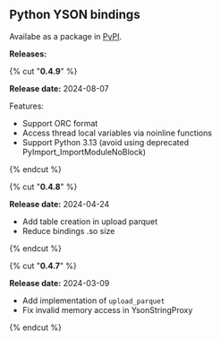 ## Python YSON bindings


Availabe as a package in [PyPI](https://pypi.org/project/ytsaurus-yson/).




**Releases:**

{% cut "**0.4.9**" %}

**Release date:** 2024-08-07


Features:
  - Support ORC format
  - Access thread local variables via noinline functions
  - Support Python 3.13 (avoid using deprecated PyImport_ImportModuleNoBlock)

{% endcut %}


{% cut "**0.4.8**" %}

**Release date:** 2024-04-24


  * Add table creation in upload parquet
  * Reduce bindings .so size


{% endcut %}


{% cut "**0.4.7**" %}

**Release date:** 2024-03-09


- Add implementation of `upload_parquet`
- Fix invalid memory access in YsonStringProxy

{% endcut %}

